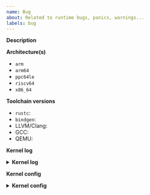 ```yaml
---
name: Bug
about: Related to runtime bugs, panics, warnings...
labels: bug
---
```

**Description**
<!-- What the bug is and/or how to reproduce it.

Some common details that are typically useful to know are below -- please fill/remove as needed.

Other details that may be useful to know, if relevant:
  - Deterministic or not?
  - Does it happen under QEMU, a VM, a real machine, etc.?
-->


**Architecture(s)**
  - `arm`
  - `arm64`
  - `ppc64le`
  - `riscv64`
  - `x86_64`


**Toolchain versions**
  - `rustc`:
  - `bindgen`:
  - LLVM/Clang:
  - GCC:
  - QEMU:


**Kernel log**
<details><summary><strong>Kernel log</strong></summary>
<p>

```text
Paste it here -- feel free to reduce it to the relevant parts.
```

</p>
</details>


**Kernel config**
<details><summary><strong>Kernel config</strong></summary>
<p>

```text
Paste it here -- feel free to reduce it to the relevant parts.
```

</p>
</details>
